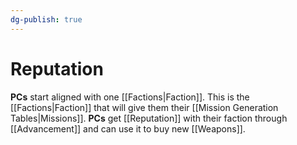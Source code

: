 ```yaml
---
dg-publish: true
---
```

# Reputation

**PCs** start aligned with one [[Factions|Faction]]. This is the [[Factions|Faction]] that will give them their [[Mission Generation Tables|Missions]]. **PCs** get [[Reputation]] with their faction through [[Advancement]] and can use it to buy new [[Weapons]].
